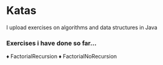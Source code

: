 # Katas
I upload exercises on algorithms and data structures in Java

### Exercises i have done so far...
♦ FactorialRecursion
♦ FactorialNoRecursion